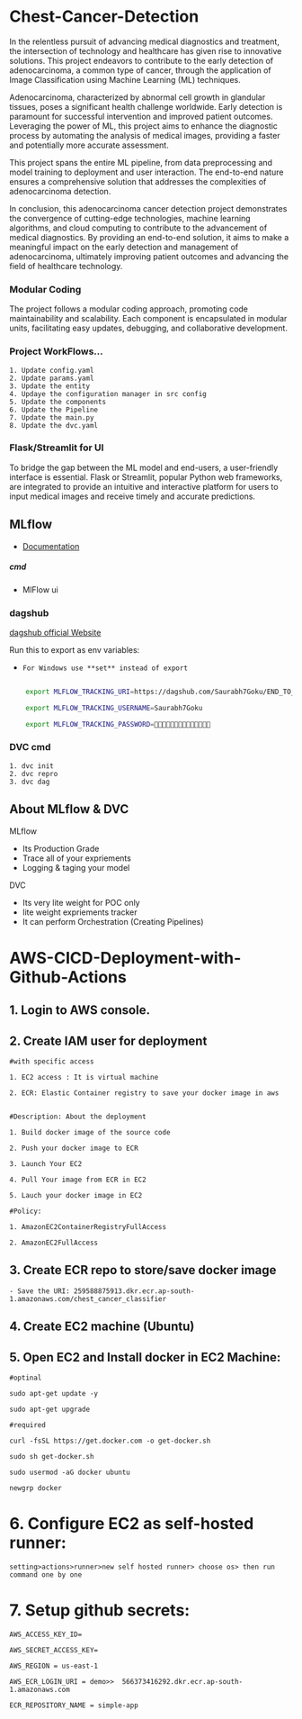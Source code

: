 # Chest-Cancer-Detection
In the relentless pursuit of advancing medical diagnostics and treatment, the intersection of technology and healthcare has given rise to innovative solutions. This project endeavors to contribute to the early detection of adenocarcinoma, a common type of cancer, through the application of Image Classification using Machine Learning (ML) techniques.

Adenocarcinoma, characterized by abnormal cell growth in glandular tissues, poses a significant health challenge worldwide. Early detection is paramount for successful intervention and improved patient outcomes. Leveraging the power of ML, this project aims to enhance the diagnostic process by automating the analysis of medical images, providing a faster and potentially more accurate assessment.

This project spans the entire ML pipeline, from data preprocessing and model training to deployment and user interaction. The end-to-end nature ensures a comprehensive solution that addresses the complexities of adenocarcinoma detection.

In conclusion, this adenocarcinoma cancer detection project demonstrates the convergence of cutting-edge technologies, machine learning algorithms, and cloud computing to contribute to the advancement of medical diagnostics. By providing an end-to-end solution, it aims to make a meaningful impact on the early detection and management of adenocarcinoma, ultimately improving patient outcomes and advancing the field of healthcare technology.



### Modular Coding

The project follows a modular coding approach, promoting code maintainability and scalability. Each component is encapsulated in modular units, facilitating easy updates, debugging, and collaborative development.

### Project WorkFlows...

    1. Update config.yaml
    2. Update params.yaml
    3. Update the entity
    4. Updaye the configuration manager in src config
    5. Update the components
    6. Update the Pipeline
    7. Update the main.py
    8. Update the dvc.yaml



### Flask/Streamlit for UI

To bridge the gap between the ML model and end-users, a user-friendly interface is essential. Flask or Streamlit, popular Python web frameworks, are integrated to provide an intuitive and interactive platform for users to input medical images and receive timely and accurate predictions.



## MLflow

- [Documentation](https://mlflow.org/docs/latest/index.html)

##### cmd

- MlFlow ui

### dagshub

[dagshub official Website](https://dagshub.com/)

Run this to export as env variables:

- `For Windows use **set** instead of export`

```bash

    export MLFLOW_TRACKING_URI=https://dagshub.com/Saurabh7Goku/END_TO_END-Chest-Cancer-Detection-using-MlFLow-DVC.mlflow

    export MLFLOW_TRACKING_USERNAME=Saurabh7Goku

    export MLFLOW_TRACKING_PASSWORD=🙈🙈🙈🙈🙈🙈🙈🙈🙈🙈🙈🙈🙈🙈

```

### DVC cmd

    1. dvc init
    2. dvc repro
    3. dvc dag

## About MLflow & DVC

MLflow

- Its Production Grade
- Trace all of your expriements
- Logging & taging your model

DVC

- Its very lite weight for POC only
- lite weight expriements tracker
- It can perform Orchestration (Creating Pipelines)

# AWS-CICD-Deployment-with-Github-Actions

## 1. Login to AWS console.

## 2. Create IAM user for deployment

    #with specific access

    1. EC2 access : It is virtual machine

    2. ECR: Elastic Container registry to save your docker image in aws


    #Description: About the deployment

    1. Build docker image of the source code

    2. Push your docker image to ECR

    3. Launch Your EC2

    4. Pull Your image from ECR in EC2

    5. Lauch your docker image in EC2

    #Policy:

    1. AmazonEC2ContainerRegistryFullAccess

    2. AmazonEC2FullAccess

## 3. Create ECR repo to store/save docker image

    - Save the URI: 259588875913.dkr.ecr.ap-south-1.amazonaws.com/chest_cancer_classifier

## 4. Create EC2 machine (Ubuntu)

## 5. Open EC2 and Install docker in EC2 Machine:

    #optinal

    sudo apt-get update -y

    sudo apt-get upgrade

    #required

    curl -fsSL https://get.docker.com -o get-docker.sh

    sudo sh get-docker.sh

    sudo usermod -aG docker ubuntu

    newgrp docker

# 6. Configure EC2 as self-hosted runner:

    setting>actions>runner>new self hosted runner> choose os> then run command one by one

# 7. Setup github secrets:

    AWS_ACCESS_KEY_ID=

    AWS_SECRET_ACCESS_KEY=

    AWS_REGION = us-east-1

    AWS_ECR_LOGIN_URI = demo>>  566373416292.dkr.ecr.ap-south-1.amazonaws.com

    ECR_REPOSITORY_NAME = simple-app
